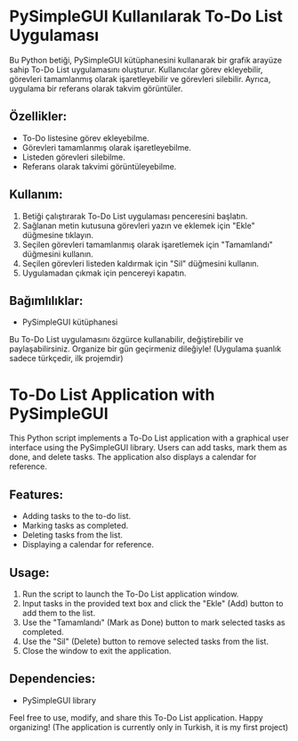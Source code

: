 # PySimpleGUI Kullanılarak To-Do List Uygulaması

Bu Python betiği, PySimpleGUI kütüphanesini kullanarak bir grafik arayüze sahip To-Do List uygulamasını oluşturur. Kullanıcılar görev ekleyebilir, görevleri tamamlanmış olarak işaretleyebilir ve görevleri silebilir. Ayrıca, uygulama bir referans olarak takvim görüntüler.

## Özellikler:
- To-Do listesine görev ekleyebilme.
- Görevleri tamamlanmış olarak işaretleyebilme.
- Listeden görevleri silebilme.
- Referans olarak takvimi görüntüleyebilme.

## Kullanım:
1. Betiği çalıştırarak To-Do List uygulaması penceresini başlatın.
2. Sağlanan metin kutusuna görevleri yazın ve eklemek için "Ekle" düğmesine tıklayın.
3. Seçilen görevleri tamamlanmış olarak işaretlemek için "Tamamlandı" düğmesini kullanın.
4. Seçilen görevleri listeden kaldırmak için "Sil" düğmesini kullanın.
5. Uygulamadan çıkmak için pencereyi kapatın.

## Bağımlılıklar:
- PySimpleGUI kütüphanesi

Bu To-Do List uygulamasını özgürce kullanabilir, değiştirebilir ve paylaşabilirsiniz. Organize bir gün geçirmeniz dileğiyle!
(Uygulama şuanlık sadece türkçedir, ilk projemdir)


# To-Do List Application with PySimpleGUI

This Python script implements a To-Do List application with a graphical user interface using the PySimpleGUI library. Users can add tasks, mark them as done, and delete tasks. The application also displays a calendar for reference.

## Features:
- Adding tasks to the to-do list.
- Marking tasks as completed.
- Deleting tasks from the list.
- Displaying a calendar for reference.

## Usage:
1. Run the script to launch the To-Do List application window.
2. Input tasks in the provided text box and click the "Ekle" (Add) button to add them to the list.
3. Use the "Tamamlandı" (Mark as Done) button to mark selected tasks as completed.
4. Use the "Sil" (Delete) button to remove selected tasks from the list.
5. Close the window to exit the application.

## Dependencies:
- PySimpleGUI library

Feel free to use, modify, and share this To-Do List application. Happy organizing!
(The application is currently only in Turkish, it is my first project)
